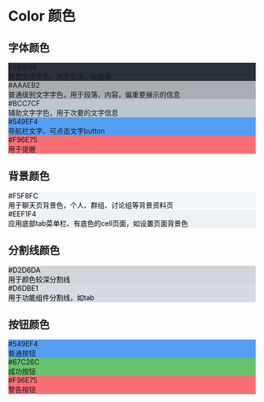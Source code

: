 # Color 颜色  
## 字体颜色 

<div class="c-group">
    <div class="c-item" style="background-color: #2b3138;">
        <div class="c-title">#2B3138</div>
        <div class="c-des">重要文字字色，用于名字、标题等</div>
    </div>
    <div class="c-item" style="background-color: #AAAEB2;">
        <div class="c-title">#AAAEB2</div>
        <div class="c-des">普通级别文字字色，用于段落、内容，偏重要展示的信息</div>
    </div>
    <div class="c-item" style="background-color: #bcc7cf;">
        <div class="c-title">#BCC7CF</div>
        <div class="c-des">辅助文字字色，用于次要的文字信息</div>
    </div>
    <div class="c-item" style="background-color: #549ef4;">
        <div class="c-title">#549EF4</div>
        <div class="c-des">导航栏文字、可点击文字button</div>
    </div>
    <div class="c-item" style="background-color: #f96e75;">
        <div class="c-title">#F96E75</div>
        <div class="c-des">用于提醒</div>
    </div>
</div>

## 背景颜色  

<div class="c-group">
    <div class="c-item" style="background-color: #f5f8fc; color: #000;">
        <div class="c-title">#F5F8FC</div>
        <div class="c-des">用于聊天页背景色，个人、群组、讨论组等背景资料页</div>
    </div>
    <div class="c-item" style="background-color: #eef1f4; color: #000;">
        <div class="c-title">#EEF1F4</div>
        <div class="c-des">应用底部tab菜单栏、有底色的cell页面，如设置页面背景色</div>
    </div>
</div>  

## 分割线颜色 

<div class="c-group">
    <div class="c-item" style="background-color: #d2d6da; color: #000;">
        <div class="c-title">#D2D6DA</div>
        <div class="c-des">用于颜色较深分割线</div>
    </div>
    <div class="c-item" style="background-color: #d6dbe1; color: #000;">
        <div class="c-title">#D6DBE1</div>
        <div class="c-des">用于功能组件分割线，如tab</div>
    </div>
</div>

## 按钮颜色  

<div class="c-group">
    <div class="c-item" style="background-color: #549EF4;">
        <div class="c-title">#549EF4</div>
        <div class="c-des">普通按钮</div>
    </div>
    <div class="c-item" style="background-color: #67C26C;">
        <div class="c-title">#67C26C</div>
        <div class="c-des">成功按钮</div>
    </div>
    <div class="c-item" style="background-color: #F96E75;">
        <div class="c-title">#F96E75</div>
        <div class="c-des">警告按钮</div>
    </div>
</div>